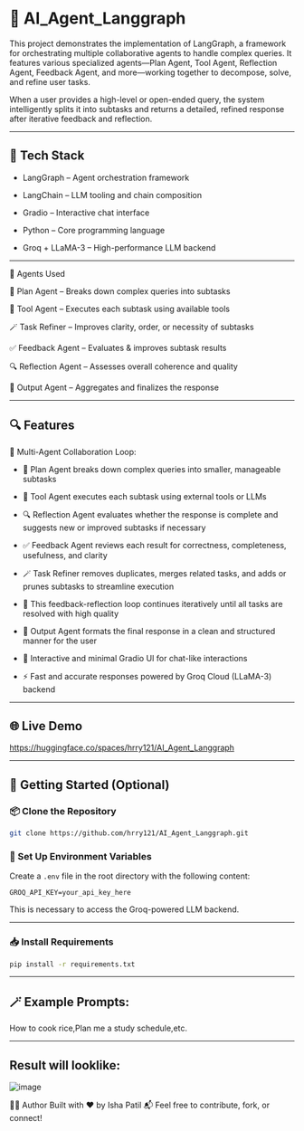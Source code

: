 # 🤖 AI_Agent_Langgraph

This project demonstrates the implementation of LangGraph, a framework for orchestrating multiple collaborative agents to handle complex queries. It features various specialized agents—Plan Agent, Tool Agent, Reflection Agent, Feedback Agent, and more—working together to decompose, solve, and refine user tasks.

When a user provides a high-level or open-ended query, the system intelligently splits it into subtasks and returns a detailed, refined response after iterative feedback and reflection.

---

## 🧰 Tech Stack

- LangGraph – Agent orchestration framework

- LangChain – LLM tooling and chain composition

- Gradio – Interactive chat interface

- Python – Core programming language

- Groq + LLaMA-3 – High-performance LLM backend
---
🧠 Agents Used

📝 Plan Agent – Breaks down complex queries into subtasks

🔧 Tool Agent – Executes each subtask using available tools

🪄 Task Refiner – Improves clarity, order, or necessity of subtasks

✅ Feedback Agent – Evaluates & improves subtask results

🔍 Reflection Agent – Assesses overall coherence and quality

🏁 Output Agent – Aggregates and finalizes the response

---

## 🔍 Features
🧠 Multi-Agent Collaboration Loop:

- 📝 Plan Agent breaks down complex queries into smaller, manageable subtasks

- 🔧 Tool Agent executes each subtask using external tools or LLMs

- 🔍 Reflection Agent evaluates whether the response is complete and suggests new or improved subtasks if necessary

- ✅ Feedback Agent reviews each result for correctness, completeness, usefulness, and clarity

- 🪄 Task Refiner removes duplicates, merges related tasks, and adds or prunes subtasks to streamline execution

- 🔁 This feedback-reflection loop continues iteratively until all tasks are resolved with high quality

- 🏁 Output Agent formats the final response in a clean and structured manner for the user

- 💬 Interactive and minimal Gradio UI for chat-like interactions

- ⚡ Fast and accurate responses powered by Groq Cloud (LLaMA-3) backend
---
## 🌐 Live Demo

https://huggingface.co/spaces/hrry121/AI_Agent_Langgraph

---
## 🚀 Getting Started (Optional)

### 📦 Clone the Repository

```bash
git clone https://github.com/hrry121/AI_Agent_Langgraph.git
```

### 🔑 Set Up Environment Variables

Create a `.env` file in the root directory with the following content:

```env
GROQ_API_KEY=your_api_key_here
```
This is necessary to access the Groq-powered LLM backend.

---

### 📥 Install Requirements

```bash
pip install -r requirements.txt
```
---
## 🪄 Example Prompts:

How to cook rice,Plan me a study schedule,etc.

---
## Result will looklike:
![image](https://github.com/user-attachments/assets/43563f8f-5d75-4e37-aa0d-c8619f286aba)

🧑‍💻 Author
Built with ❤️ by Isha Patil
📬 Feel free to contribute, fork, or connect!
